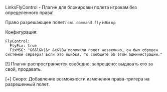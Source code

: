 LinksFlyControl - Плагин для блокировки полета игрокам без определенного права!

Право разрешающее полет: `cmi.command.fly` или `op`

Конфигурация:
```
FlyControl:
  FlyFix: true
  FixMSG: "&6&l&k|&r &c&lВы получили полет незаконно, он был сброшен системой сервера! Если это ошибка, то сообщите об этом администрации."
```

[!] Плагин распространяется свободно, запрещено: выдавать его за свой, продавать.

[+] Скоро: Добавление возможности изменения права-тригера на разрешенный полет.
